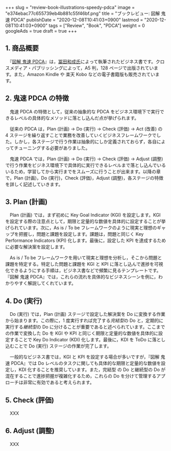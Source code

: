 +++
slug = "review-book-illustrations-speedy-pdca"
image = "e374ebac77c655739eb4b881c55f46bf.png"
title = "ブックレビュー: 図解 鬼速 PDCA"
publishDate = "2020-12-08T10:41:03+0900"
lastmod = "2020-12-08T10:41:03+0900"
tags = ["Review", "Book", "PDCA"]
weight = 0
googleAds = true
draft = true
+++

## 1. 商品概要

　『[図解 鬼速 PDCA](https://rpx.a8.net/svt/ejp?a8mat=3BDYDP+AUKDMA+2HOM+BWGDT&rakuten=y&a8ejpredirect=https%3A%2F%2Fhb.afl.rakuten.co.jp%2Fhgc%2Fg00q0724.2bo11c45.g00q0724.2bo12179%2Fa20052522171_3BDYDP_AUKDMA_2HOM_BWGDT%3Fpc%3Dhttps%253A%252F%252Fitem.rakuten.co.jp%252Fbook%252F15517936%252F%26m%3Dhttp%253A%252F%252Fm.rakuten.co.jp%252Fbook%252Fi%252F19171748%252F)』は，[冨田和成氏](https://twitter.com/tomitazuu)によって執筆されたビジネス書です。クロスメディア・パブリッシングによって，A5 判，128 ページで出版されています。また，Amazon Kindle や 楽天 Kobo などの電子書籍版も販売されています。

## 2. 鬼速 PDCA の特徴

　鬼速 PDCA の特徴として，従来の抽象的な PDCA をビジネス環境下で実行できるレベルの具体的なメソッドに落とし込んだ点が挙げられます。

　従来の PDCA は，Plan (計画) → Do (実行) → Check (評価) → Act (改善) の 4 ステージを繰り返すことで業務を改善していくビジネスフレームワークでした。しかし，各ステージで行う作業は抽象的にしか定義されておらず，各自によってチューニングする必要がありました。

　鬼速 PDCA では，Plan (計画) → Do (実行) → Check (評価) → Adjust (調整) で行う作業をビジネス環境下で具体的に実行できるレベルまで落とし込んでいるいるため，学習してから実行までをスムーズに行うことが出来ます。以降の章で，Plan (計画)，Do (実行)，Check (評価)，Adjust (調整)，各ステージの特徴を詳しく記述していきます。

## 3. Plan (計画)

　Plan (計画) では，まず初めに Key Goal Indicator (KGI) を設定します。KGI を設定する際の注意点として，期限と定量的な数値を具体的に設定することが挙げられています。次に，As is / To be フレームワークのように現実と理想のギャップを把握し，問題と課題を設定します。課題は，問題と同じく Key Performance Indicators (KPI) 化します。最後に，設定した KPI を達成するために必要な解決案を設定します。

　As is / To be フレームワークを用いて現実と理想を分析し，そこから問題と課題を特定する。特定した問題と課題を KGI と KPI に落とし込んで進捗を可視化できるようにする手順は，ビジネス書などで頻繁に見るテンプレートです。『図解 鬼速 PDCA』では，これらの流れを具体的なビジネスシーンを例に，わかりやすく解説してくれています。

## 4. Do (実行)

　Do (実行) では，Plan (計画) ステージで設定した解決案を Do に変換する作業から始まります。この際に，1 度実行すれば完了する*完結型*の Do と，定期的に実行する*継続型*の Do に分けることが重要であると述べられています。ここまでの作業で変換した Do を KGI や KPI と同じく期限と定量的な数値を具体的に設定することで Key Do Indicator (KDI) 化します。最後に，KDI を ToDo に落とし込むことで Do (実行) ステージの作業が完了します。

　一般的なビジネス書では，KGI と KPI を設定する場合が多いですが，『図解 鬼速 PDCA』では Do レベルのタスクに関しても具体的な期限と定量的な数値を設定し，KDI 化することを推奨しています。また，完結型 の Do と継続型の Do が混在することで進捗把握が複雑化するため，これらの Do を分けて管理するアプローチは非常に有効であると考えられます。

## 5. Check (評価)

　XXX

## 6. Adjust (調整)

　XXX
